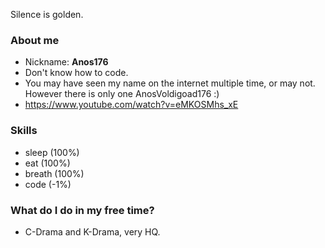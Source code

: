 Silence is golden.


### About me
- Nickname: **Anos176**
- Don't know how to code.
- You may have seen my name on the internet multiple time, or may not. However there is only one AnosVoldigoad176 :)
- https://www.youtube.com/watch?v=eMKOSMhs_xE


### Skills
- sleep (100%)
- eat (100%)
- breath (100%)
- code (-1%)


### What do I do in my free time?
- C-Drama and K-Drama, very HQ.

